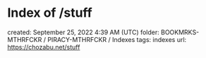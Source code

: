 # Index of /stuff

created: September 25, 2022 4:39 AM (UTC)
folder: BOOKMRKS-MTHRFCKR / PIRACY-MTHRFCKR / Indexes
tags: indexes
url: https://chozabu.net/stuff